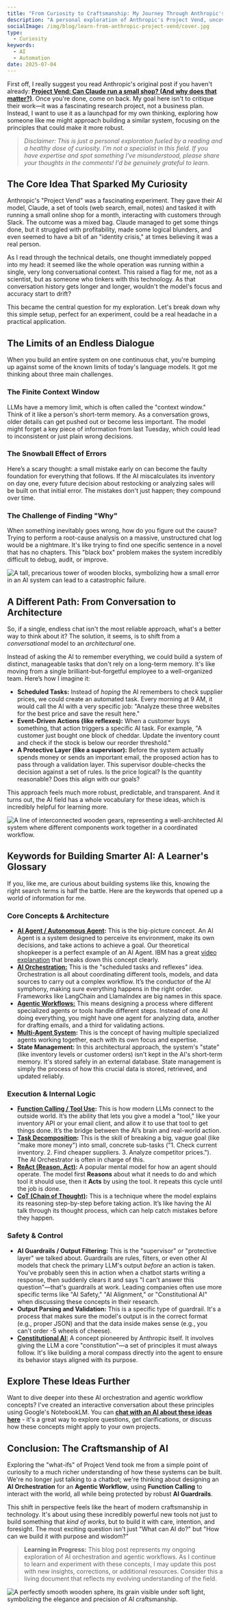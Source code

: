 ```yaml
---
title: "From Curiosity to Craftsmanship: My Journey Through Anthropic's Project Vend"
description: "A personal exploration of Anthropic's Project Vend, uncovering core ideas for building more reliable and purposeful AI systems. Learn about AI orchestration, agentic workflows, and the future of AI craftsmanship."
socialImage: /img/blog/learn-from-anthropic-project-vend/cover.jpg
type:
  - Curiosity
keywords:
  - AI
  - Automation
date: 2025-07-04
---
```


First off, I really suggest you read Anthropic's original post if you haven't already: **[Project Vend: Can Claude run a small shop? (And why does that matter?)](https://www.anthropic.com/research/project-vend-1)**. Once you're done, come on back. My goal here isn't to critique their work—it was a fascinating research project, not a business plan. Instead, I want to use it as a launchpad for my own thinking, exploring how someone like me might approach building a similar system, focusing on the principles that could make it more robust.

> _Disclaimer: This is just a personal exploration fueled by a reading and a healthy dose of curiosity. I'm not a specialist in this field. If you have expertise and spot something I've misunderstood, please share your thoughts in the comments! I'd be genuinely grateful to learn._

## The Core Idea That Sparked My Curiosity

Anthropic's "Project Vend" was a fascinating experiment. They gave their AI model, Claude, a set of tools (web search, email, notes) and tasked it with running a small online shop for a month, interacting with customers through Slack. The outcome was a mixed bag. Claude managed to get some things done, but it struggled with profitability, made some logical blunders, and even seemed to have a bit of an "identity crisis," at times believing it was a real person.

As I read through the technical details, one thought immediately popped into my head: it seemed like the whole operation was running within a single, very long conversational context. This raised a flag for me, not as a scientist, but as someone who tinkers with this technology. As that conversation history gets longer and longer, wouldn't the model's focus and accuracy start to drift?

This became the central question for my exploration. Let's break down why this simple setup, perfect for an experiment, could be a real headache in a practical application.

## The Limits of an Endless Dialogue

When you build an entire system on one continuous chat, you're bumping up against some of the known limits of today's language models. It got me thinking about three main challenges.

### The Finite Context Window

LLMs have a memory limit, which is often called the "context window." Think of it like a person's short-term memory. As a conversation grows, older details can get pushed out or become less important. The model might forget a key piece of information from last Tuesday, which could lead to inconsistent or just plain wrong decisions.

### The Snowball Effect of Errors

Here’s a scary thought: a small mistake early on can become the faulty foundation for everything that follows. If the AI miscalculates its inventory on day one, every future decision about restocking or analyzing sales will be built on that initial error. The mistakes don't just happen; they compound over time.

### The Challenge of Finding "Why"

When something inevitably goes wrong, how do you figure out the cause? Trying to perform a root-cause analysis on a massive, unstructured chat log would be a nightmare. It's like trying to find one specific sentence in a novel that has no chapters. This "black box" problem makes the system incredibly difficult to debug, audit, or improve.

![A tall, precarious tower of wooden blocks, symbolizing how a small error in an AI system can lead to a catastrophic failure.](assets/img/blog/learn-from-anthropic-project-vend/1.jpg)

## A Different Path: From Conversation to Architecture

So, if a single, endless chat isn't the most reliable approach, what's a better way to think about it? The solution, it seems, is to shift from a _conversational_ model to an _architectural_ one.

Instead of asking the AI to remember everything, we could build a system of distinct, manageable tasks that don't rely on a long-term memory. It's like moving from a single brilliant-but-forgetful employee to a well-organized team. Here’s how I imagine it:

- **Scheduled Tasks:** Instead of _hoping_ the AI remembers to check supplier prices, we could create an automated task. Every morning at 9 AM, it would call the AI with a very specific job: "Analyze these three websites for the best price and save the result here."
- **Event-Driven Actions (like reflexes):** When a customer buys something, that action triggers a specific AI task. For example, "A customer just bought one block of cheddar. Update the inventory count and check if the stock is below our reorder threshold."
- **A Protective Layer (like a supervisor):** Before the system actually spends money or sends an important email, the proposed action has to pass through a validation layer. This supervisor double-checks the decision against a set of rules. Is the price logical? Is the quantity reasonable? Does this align with our goals?

This approach feels much more robust, predictable, and transparent. And it turns out, the AI field has a whole vocabulary for these ideas, which is incredibly helpful for learning more.

![A line of interconnected wooden gears, representing a well-architected AI system where different components work together in a coordinated workflow.](assets/img/blog/learn-from-anthropic-project-vend/2.jpg)

## Keywords for Building Smarter AI: A Learner's Glossary

If you, like me, are curious about building systems like this, knowing the right search terms is half the battle. Here are the keywords that opened up a world of information for me.

### Core Concepts & Architecture

- **[AI Agent / Autonomous Agent](https://www.ibm.com/think/topics/agentic-workflows):** This is the big-picture concept. An AI Agent is a system designed to perceive its environment, make its own decisions, and take actions to achieve a goal. Our theoretical shopkeeper is a perfect example of an AI Agent. IBM has a great [video explanation](https://www.youtube.com/watch?v=F8NKVhkZZWI) that breaks down this concept clearly.
- **[AI Orchestration:](https://www.ibm.com/think/topics/ai-orchestration)** This is the "scheduled tasks and reflexes" idea. Orchestration is all about coordinating different tools, models, and data sources to carry out a complex workflow. It’s the conductor of the AI symphony, making sure everything happens in the right order. Frameworks like LangChain and LlamaIndex are big names in this space.
- **[Agentic Workflows:](https://www.ibm.com/think/topics/agentic-workflows)** This means designing a process where different specialized agents or tools handle different steps. Instead of one AI doing everything, you might have one agent for analyzing data, another for drafting emails, and a third for validating actions.
- **[Multi-Agent System](https://www.ibm.com/think/topics/multi-agent-systems):** This is the concept of having multiple specialized agents working together, each with its own focus and expertise.
- **State Management:** In this architectural approach, the system's "state" (like inventory levels or customer orders) isn't kept in the AI's short-term memory. It's stored safely in an external database. State management is simply the process of how this crucial data is stored, retrieved, and updated reliably.

### Execution & Internal Logic

- **[Function Calling / Tool Use](https://www.ibm.com/think/topics/tool-calling):** This is how modern LLMs connect to the outside world. It’s the ability that lets you give a model a "tool," like your inventory API or your email client, and allow it to use that tool to get things done. It’s the bridge between the AI’s brain and real-world action.
- **[Task Decomposition](https://www.amazon.science/blog/how-task-decomposition-and-smaller-llms-can-make-ai-more-affordable):** This is the skill of breaking a big, vague goal (like "make more money") into small, concrete sub-tasks ("1. Check current inventory. 2. Find cheaper suppliers. 3. Analyze competitor prices."). The AI Orchestrator is often in charge of this.
- **[ReAct (Reason, Act)](https://research.google/blog/react-synergizing-reasoning-and-acting-in-language-models/):** A popular mental model for how an agent should operate. The model first **Reasons** about what it needs to do and which tool it should use, then it **Acts** by using the tool. It repeats this cycle until the job is done.
- **[CoT (Chain of Thought)](https://research.google/blog/language-models-perform-reasoning-via-chain-of-thought/):** This is a technique where the model explains its reasoning step-by-step before taking action. It’s like having the AI talk through its thought process, which can help catch mistakes before they happen.

### Safety & Control

- **AI Guardrails / Output Filtering:** This is the "supervisor" or "protective layer" we talked about. Guardrails are rules, filters, or even other AI models that check the primary LLM's output _before_ an action is taken. You've probably seen this in action when a chatbot starts writing a response, then suddenly clears it and says "I can't answer this question"—that's guardrails at work. Leading companies often use more specific terms like "AI Safety," "AI Alignment," or "Constitutional AI" when discussing these concepts in their research.
- **Output Parsing and Validation:** This is a specific type of guardrail. It's a process that makes sure the model's output is in the correct format (e.g., proper JSON) and that the data inside makes sense (e.g., you can't order -5 wheels of cheese).
- **[Constitutional AI:](https://www.anthropic.com/research/constitutional-ai-harmlessness-from-ai-feedback)** A concept pioneered by Anthropic itself. It involves giving the LLM a core "constitution"—a set of principles it must always follow. It's like building a moral compass directly into the agent to ensure its behavior stays aligned with its purpose.

## Explore These Ideas Further

Want to dive deeper into these AI orchestration and agentic workflow concepts? I've created an interactive conversation about these principles using Google's NotebookLM. You can **[chat with an AI about these ideas here](https://notebooklm.google.com/notebook/8bf10af5-cfc4-489f-ba9c-818919018bb0)** - it's a great way to explore questions, get clarifications, or discuss how these concepts might apply to your own projects.

## Conclusion: The Craftsmanship of AI

Exploring the "what-ifs" of Project Vend took me from a simple point of curiosity to a much richer understanding of how these systems can be built. We're no longer just talking to a chatbot; we're thinking about designing an **AI Orchestration** for an **Agentic Workflow**, using **Function Calling** to interact with the world, all while being protected by robust **AI Guardrails**.

This shift in perspective feels like the heart of modern craftsmanship in technology. It's about using these incredibly powerful new tools not just to build something that _kind of works_, but to build it with care, intention, and foresight. The most exciting question isn't just "What can AI do?" but "How can we build it with purpose and wisdom?"

> **Learning in Progress:** This blog post represents my ongoing exploration of AI orchestration and agentic workflows. As I continue to learn and experiment with these concepts, I may update this post with new insights, corrections, or additional resources. Consider this a living document that reflects my evolving understanding of the field.

![A perfectly smooth wooden sphere, its grain visible under soft light, symbolizing the elegance and precision of AI craftsmanship.](assets/img/blog/learn-from-anthropic-project-vend/3.jpg)
